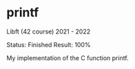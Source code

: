 # printf

Libft (42 course) 2021 - 2022

Status: Finished 
Result: 100%

My implementation of the C function printf.
